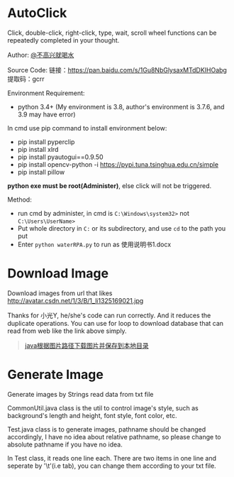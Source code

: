 # AutoClick
Click, double-click, right-click, type, wait, scroll wheel functions can be repeatedly completed in your thought.

Author: [@不高兴就喝水](https://space.bilibili.com/412704776/?spm_id_from=333.999.0.0)

Source Code: 链接：https://pan.baidu.com/s/1Gu8NbGlysaxMTdDKIHOabg 提取码：gcrr

Environment Requirement:
- python 3.4+ (My environment is 3.8, author's environment is 3.7.6, and 3.9 may have error)

In cmd use pip command to install environment below:
- pip install pyperclip
- pip install xlrd
- pip install pyautogui==0.9.50
- pip install opencv-python -i https://pypi.tuna.tsinghua.edu.cn/simple
- pip install pillow

**python exe must be root(Administer)**, else click will not be triggered.

Method: 
- run cmd by administer, in cmd is `C:\Windows\system32>` not `C:\Users\UserName>`
- Put whole directory in `C:` or its subdirectory, and use `cd` to the path you put
- Enter `python waterRPA.py` to run as 使用说明书1.docx

# Download Image
Download images from url that likes http://avatar.csdn.net/1/3/B/1_li1325169021.jpg

Thanks for 小光Y, he/she's code can run correctly. And it reduces the duplicate operations. 
You can use for loop to download database that can read from web like the link above simply.

>[java根据图片路径下载图片并保存到本地目录](https://www.cnblogs.com/xiaoguangy/p/11497700.html)


# Generate Image
Generate images by Strings read data from txt file

CommonUtil.java class is the util to control image's style, such as background's length and height, font style, font color, etc.

Test.java class is to generate images, pathname should be changed accordingly, I have no idea about relative pathname, 
so please change to absolute pathname if you have no idea.

In Test class, it reads one line each. There are two items in one line and seperate by '\t'(i.e tab), you can change them according to your txt file.

